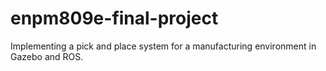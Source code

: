 # enpm809e-final-project
Implementing a pick and place system for a manufacturing environment in Gazebo and ROS.
